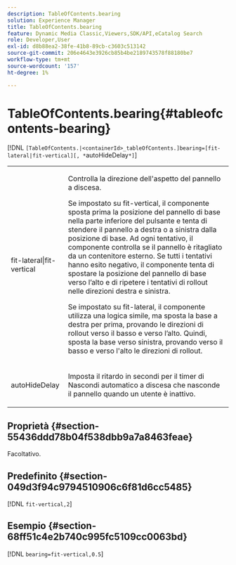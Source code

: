 ```yaml
---
description: TableOfContents.bearing
solution: Experience Manager
title: TableOfContents.bearing
feature: Dynamic Media Classic,Viewers,SDK/API,eCatalog Search
role: Developer,User
exl-id: d8b88ea2-38fe-41b8-89cb-c3603c513142
source-git-commit: 206e4643e3926cb85b4be2189743578f88180be7
workflow-type: tm+mt
source-wordcount: '157'
ht-degree: 1%

---
```


# TableOfContents.bearing{#tableofcontents-bearing}

[!DNL `[TableOfContents.|<containerId>_tableOfContents.]bearing=[fit-lateral|fit-vertical][, *`autoHideDelay`*]`]

<table id="table_5151E6EA076C4AAD8D952A09E1F17C44"> 
 <tbody> 
  <tr> 
   <td> <p> <span class="codeph"> fit-lateral|fit-vertical</span> </p> </td> 
   <td> <p> Controlla la direzione dell'aspetto del pannello a discesa. </p> <p>Se impostato su <span class="codeph"> fit-vertical</span>, il componente sposta prima la posizione del pannello di base nella parte inferiore del pulsante e tenta di stendere il pannello a destra o a sinistra dalla posizione di base. Ad ogni tentativo, il componente controlla se il pannello è ritagliato da un contenitore esterno. Se tutti i tentativi hanno esito negativo, il componente tenta di spostare la posizione del pannello di base verso l’alto e di ripetere i tentativi di rollout nelle direzioni destra e sinistra. </p> <p>Se impostato su <span class="codeph"> fit-lateral</span>, il componente utilizza una logica simile, ma sposta la base a destra per prima, provando le direzioni di rollout verso il basso e verso l’alto. Quindi, sposta la base verso sinistra, provando verso il basso e verso l'alto le direzioni di rollout. </p> </td> 
  </tr> 
  <tr> 
   <td> <p> <span class="codeph"><span class="varname"> autoHideDelay</span></span> </p> </td> 
   <td> <p> Imposta il ritardo in secondi per il timer di Nascondi automatico a discesa che nasconde il pannello quando un utente è inattivo. </p> </td> 
  </tr> 
 </tbody> 
</table>

## Proprietà {#section-55436ddd78b04f538dbb9a7a8463feae}

Facoltativo.

## Predefinito {#section-049d3f94c9794510906c6f81d6cc5485}

[!DNL `fit-vertical,2`]

## Esempio {#section-68ff51c4e2b740c995fc5109cc0063bd}

[!DNL `bearing=fit-vertical,0.5`]
